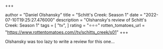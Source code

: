 +++

author = "Daniel Olshansky"
title = "Schitt's Creek: Season 1"
date = "2022-07-10T19:25:27.476000"
description = "Olshansky's review of Schitt's Creek: Season 1"
tags = [
    "tv",
]
rating = "⭐⭐⭐"
rotten_tomatoes_url = "https://www.rottentomatoes.com//tv/schitts_creek/s01"
+++

Olshansky was too lazy to write a review for this one...

